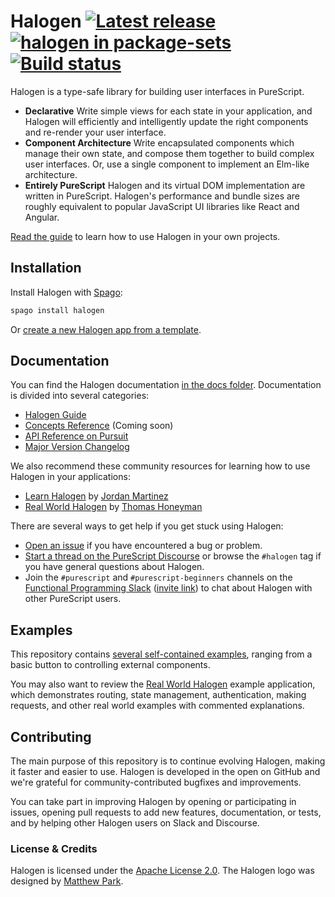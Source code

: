 # Halogen [![Latest release](http://img.shields.io/github/release/purescript-halogen/purescript-halogen.svg)](https://github.com/purescript-halogen/purescript-halogen/releases) [![halogen in package-sets](https://img.shields.io/endpoint.svg?url=https://package-sets-badge-0lf69kxs4fbd.runkit.sh/halogen)](https://github.com/purescript/package-sets) [![Build status](https://travis-ci.com/purescript-halogen/purescript-halogen.svg?branch=master)](https://travis-ci.com/purescript-halogen/purescript-halogen)

Halogen is a type-safe library for building user interfaces in PureScript.

* **Declarative**
  Write simple views for each state in your application, and Halogen will efficiently and intelligently update the right components and re-render your user interface.
* **Component Architecture**
  Write encapsulated components which manage their own state, and compose them together to build complex user interfaces. Or, use a single component to implement an Elm-like architecture.
* **Entirely PureScript**
  Halogen and its virtual DOM implementation are written in PureScript. Halogen's performance and bundle sizes are roughly equivalent to popular JavaScript UI libraries like React and Angular.

[Read the guide](https://github.com/purescript-halogen/purescript-halogen/tree/master/docs) to learn how to use Halogen in your own projects.

## Installation

Install Halogen with [Spago](https://github.com/purescript/spago):

```sh
spago install halogen
```

Or [create a new Halogen app from a template](https://github.com/purescript-halogen/purescript-halogen-template).

## Documentation

You can find the Halogen documentation [in the docs folder](https://github.com/purescript-halogen/purescript-halogen/tree/master/docs). Documentation is divided into several categories:

* [Halogen Guide](https://github.com/purescript-halogen/purescript-halogen/tree/master/docs/guide)
* [Concepts Reference](https://github.com/purescript-halogen/purescript-halogen/tree/master/docs/concepts-reference) (Coming soon)
* [API Reference on Pursuit](https://pursuit.purescript.org/packages/purescript-halogen)
* [Major Version Changelog](https://github.com/purescript-halogen/purescript-halogen/tree/master/docs/changelog)

We also recommend these community resources for learning how to use Halogen in your applications:

* [Learn Halogen](https://github.com/JordanMartinez/learn-halogen) by [Jordan Martinez](https://github.com/JordanMartinez)
* [Real World Halogen](https://github.com/thomashoneyman/purescript-halogen-realworld) by [Thomas Honeyman](https://github.com/thomashoneyman)

There are several ways to get help if you get stuck using Halogen:

* [Open an issue](https://github.com/purescript-halogen/purescript-halogen/issues) if you have encountered a bug or problem.
* [Start a thread on the PureScript Discourse](https://discourse.purescript.org/) or browse the `#halogen` tag if you have general questions about Halogen.
* Join the `#purescript` and `#purescript-beginners` channels on the [Functional Programming Slack](https://functionalprogramming.slack.com) ([invite link](https://fpchat-invite.herokuapp.com/)) to chat about Halogen with other PureScript users.

## Examples

This repository contains [several self-contained examples](https://github.com/purescript-halogen/purescript-halogen/tree/master/examples), ranging from a basic button to controlling external components.

You may also want to review the [Real World Halogen](https://github.com/thomashoneyman/purescript-halogen-realworld/) example application, which demonstrates routing, state management, authentication, making requests, and other real world examples with commented explanations.

## Contributing

The main purpose of this repository is to continue evolving Halogen, making it faster and easier to use. Halogen is developed in the open on GitHub and we're grateful for community-contributed bugfixes and improvements.

You can take part in improving Halogen by opening or participating in issues, opening pull requests to add new features, documentation, or tests, and by helping other Halogen users on Slack and Discourse.

### License & Credits

Halogen is licensed under the [Apache License 2.0](https://github.com/purescript-halogen/purescript-halogen/blob/master/LICENSE). The Halogen logo was designed by [Matthew Park](https://www.matthewparkart.com/).
